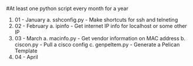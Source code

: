 #At least one python script every month for a year

1. 01 - January
   a. sshconfig.py - Make shortcuts for ssh and telneting
2. 02 - February
   a.  ipinfo - Get internet IP info for localhost or some other IP
3. 03 - March
   a. macinfo.py - Get vendor information on MAC address
   b. ciscon.py - Pull a cisco config
   c. genpeltem.py - Generate a Pelican Template
4. 04 - April
